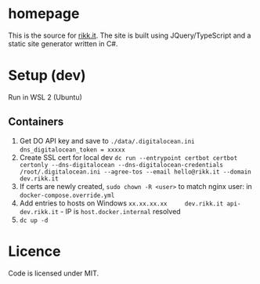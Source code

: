 # homepage

This is the source for [rikk.it](http://rikk.it). The site is built using JQuery/TypeScript and a static site generator written in C#.

# Setup (dev)

Run in WSL 2 (Ubuntu)

## Containers

1. Get DO API key and save to `./data/.digitalocean.ini` `dns_digitalocean_token = xxxxx`
1. Create SSL cert for local dev `dc run --entrypoint certbot certbot certonly --dns-digitalocean --dns-digitalocean-credentials /root/.digitalocean.ini --agree-tos --email hello@rikk.it --domain dev.rikk.it`
1. If certs are newly created, `sudo chown -R <user>` to match nginx user: in `docker-compose.override.yml`
1. Add entries to hosts on Windows `xx.xx.xx.xx		dev.rikk.it api-dev.rikk.it` - IP is `host.docker.internal` resolved
1. `dc up -d`

# Licence

Code is licensed under MIT.